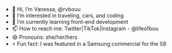 - 👋 Hi, I’m Vanessa, @rvbouu
- 👀 I’m interested in traveling, cars, and coding
- 🌱 I’m currently learning front-end development
- 📫 How to reach me: Twitter|TikTok|Instagram - @lifeofbou
- 😄 Pronouns: she/her/hers
- ⚡ Fun fact: I was featured in a Samsung commercial for the S8

<!---
rvbouu/rvbouu is a ✨ special ✨ repository because its `README.md` (this file) appears on your GitHub profile.
You can click the Preview link to take a look at your changes.
--->
